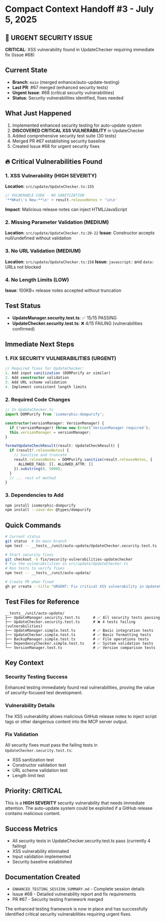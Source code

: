 # Compact Context Handoff #3 - July 5, 2025

## 🚨 URGENT SECURITY ISSUE

**CRITICAL**: XSS vulnerability found in UpdateChecker requiring immediate fix (Issue #68)

## Current State
- **Branch**: `main` (merged enhance/auto-update-testing)  
- **Last PR**: #67 merged (enhanced security tests)
- **Urgent Issue**: #68 (critical security vulnerabilities)
- **Status**: Security vulnerabilities identified, fixes needed

## What Just Happened
1. Implemented enhanced security testing for auto-update system
2. **DISCOVERED CRITICAL XSS VULNERABILITY** in UpdateChecker  
3. Added comprehensive security test suite (30 tests)
4. Merged PR #67 establishing security baseline
5. Created Issue #68 for urgent security fixes

## 🔥 Critical Vulnerabilities Found

### 1. XSS Vulnerability (HIGH SEVERITY)
**Location**: `src/update/UpdateChecker.ts:155`
```typescript
// VULNERABLE CODE - NO SANITIZATION
'**What\'s New:**\n' + result.releaseNotes + '\n\n'
```
**Impact**: Malicious release notes can inject HTML/JavaScript

### 2. Missing Parameter Validation (MEDIUM)
**Location**: `src/update/UpdateChecker.ts:20-22` 
**Issue**: Constructor accepts null/undefined without validation

### 3. No URL Validation (MEDIUM)
**Location**: `src/update/UpdateChecker.ts:158`
**Issue**: `javascript:` and `data:` URLs not blocked

### 4. No Length Limits (LOW)
**Issue**: 100KB+ release notes accepted without truncation

## Test Status
- **UpdateManager.security.test.ts**: ✅ 15/15 PASSING
- **UpdateChecker.security.test.ts**: ❌ 4/15 FAILING (vulnerabilities confirmed)

## Immediate Next Steps

### 1. FIX SECURITY VULNERABILITIES (URGENT)
```typescript
// Required fixes for UpdateChecker:
1. Add input sanitization (DOMPurify or similar)
2. Add constructor validation  
3. Add URL scheme validation
4. Implement consistent length limits
```

### 2. Required Code Changes
```typescript
// In UpdateChecker.ts
import DOMPurify from 'isomorphic-dompurify';

constructor(versionManager: VersionManager) {
  if (!versionManager) throw new Error('VersionManager required');
  this.versionManager = versionManager;
}

formatUpdateCheckResult(result: UpdateCheckResult) {
  if (result?.releaseNotes) {
    // Sanitize and truncate
    result.releaseNotes = DOMPurify.sanitize(result.releaseNotes, {
      ALLOWED_TAGS: [], ALLOWED_ATTR: []
    }).substring(0, 5000);
  }
  // ... rest of method
}
```

### 3. Dependencies to Add
```bash
npm install isomorphic-dompurify
npm install --save-dev @types/dompurify
```

## Quick Commands

```bash
# Current status
git status  # On main branch
npm test -- __tests__/unit/auto-update/UpdateChecker.security.test.ts  # Shows failing tests

# Start security fixes
git checkout -b fix/security-vulnerabilities-updatechecker
# Fix the vulnerabilities in src/update/UpdateChecker.ts
# Run tests to verify fixes
npm test -- __tests__/unit/auto-update/

# Create PR when fixed  
gh pr create --title "URGENT: Fix critical XSS vulnerability in UpdateChecker"
```

## Test Files for Reference
```
__tests__/unit/auto-update/
├── UpdateManager.security.test.ts      # ✅ All security tests passing
├── UpdateChecker.security.test.ts      # ❌ 4 tests failing (vulnerabilities)
├── UpdateManager.simple.test.ts        # ✅ Basic integration tests  
├── UpdateChecker.simple.test.ts        # ✅ Basic formatting tests
├── BackupManager.simple.test.ts        # ✅ File operations tests
├── DependencyChecker.simple.test.ts    # ✅ System validation tests
└── VersionManager.test.ts              # ✅ Version comparison tests
```

## Key Context

### Security Testing Success
Enhanced testing immediately found real vulnerabilities, proving the value of security-focused test development.

### Vulnerability Details
The XSS vulnerability allows malicious GitHub release notes to inject script tags or other dangerous content into the MCP server output.

### Fix Validation
All security fixes must pass the failing tests in `UpdateChecker.security.test.ts`:
- XSS sanitization test
- Constructor validation test  
- URL scheme validation test
- Length limit test

## Priority: CRITICAL

This is a **HIGH SEVERITY** security vulnerability that needs immediate attention. The auto-update system could be exploited if a GitHub release contains malicious content.

## Success Metrics
- All security tests in UpdateChecker.security.test.ts pass (currently 4 failing)
- XSS vulnerability eliminated  
- Input validation implemented
- Security baseline established

## Documentation Created
- `ENHANCED_TESTING_SESSION_SUMMARY.md` - Complete session details
- Issue #68 - Detailed vulnerability report and fix requirements
- PR #67 - Security testing framework merged

The enhanced testing framework is now in place and has successfully identified critical security vulnerabilities requiring urgent fixes.
